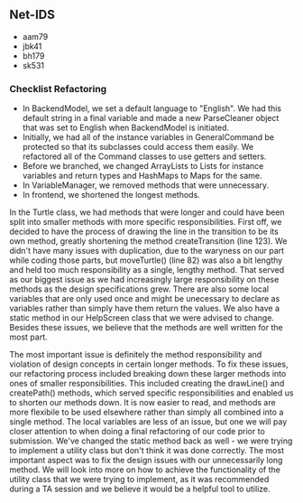 ## Net-IDS
* aam79
* jbk41
* bh179
* sk531

### Checklist Refactoring
* In BackendModel, we set a default language to "English". We had this default string in a final variable and made a new ParseCleaner object that was set to English when BackendModel is initiated.
* Initially, we had all of the instance variables in GeneralCommand be protected so that its subclasses could access them easily. We refactored all of the Command classes to use getters and setters.
* Before we branched, we changed ArrayLists to Lists for instance variables and return types and HashMaps to Maps for the same.
* In VariableManager, we removed methods that were unnecessary.
* In frontend, we shortened the longest methods.

In the Turtle class, we had methods that were longer and could have been split into smaller methods with more specific responsibilities.  First off, we decided to have the process of drawing the line in the transition to be its own method, greatly shortening the method createTransition (line 123).  We didn't have many issues with duplication, due to the waryness on our part while coding those parts, but moveTurtle() (line 82) was also a bit lengthy and held too much responsibility as a single, lengthy method.  That served as our biggest issue as we had increasingly large responsibility on these methods as the design specifications grew.  There are also some local variables that are only used once and might be unecessary to declare as variables rather than simply have them return the values. We also have a static method in our HelpScreen class that we were advised to change.  Besides these issues, we believe that the methods are well written for the most part. 

The most important issue is definitely the method responsibility and violation of design concepts in certain longer methods.  To fix these issues, our refactoring process included breaking down these larger methods into ones of smaller responsibilities.  This included creating the drawLine() and createPath() methods, which served specific responsibilities and enabled us to shorten our methods down.  It is now easier to read, and methods are more flexibile to be used elsewhere rather than simply all combined into a single method.  The local variables are less of an issue, but one we will pay closer attention to when doing a final refactoring of our code prior to submission.  We've changed the static method back as well - we were trying to implement a utility class but don't think it was done correctly. The most important aspect was to fix the design issues with our unnecessarily long method.  We will look into more on how to achieve the functionality of the utility class that we were trying to implement, as it was recommended during a TA session and we believe it would be a helpful tool to utilize.


